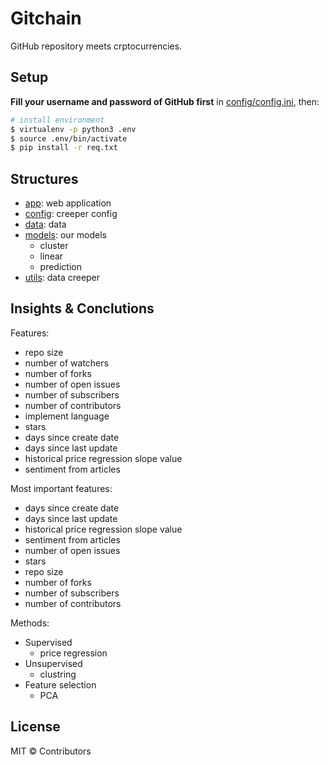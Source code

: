 # Gitchain

GitHub repository meets crptocurrencies.

## Setup

**Fill your username and password of GitHub first** in [config/config.ini](config/config.ini), then:

```bash
# install environment
$ virtualenv -p python3 .env
$ source .env/bin/activate
$ pip install -r req.txt
```

## Structures

- [app](./app): web application
- [config](./config): creeper config
- [data](./data): data
- [models](./models): our models
  + cluster
  + linear
  + prediction
- [utils](./utils): data creeper

## Insights & Conclutions

Features:

- repo size
- number of watchers
- number of forks
- number of open issues
- number of subscribers
- number of contributors
- implement language
- stars
- days since create date
- days since last update
- historical price regression slope value
- sentiment from articles

Most important features:


- days since create date
- days since last update
- historical price regression slope value
- sentiment from articles
- number of open issues
- stars
- repo size
- number of forks
- number of subscribers
- number of contributors

Methods:

- Supervised
  + price regression
- Unsupervised
  + clustring
- Feature selection
  + PCA

## License

MIT &copy; Contributors
